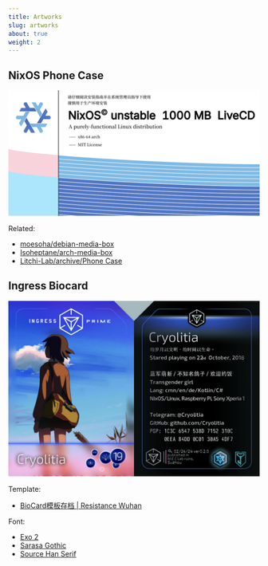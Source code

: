 ```yaml
---
title: Artworks
slug: artworks
about: true
weight: 2
---
```


## NixOS Phone Case

![image](nixos-phonecase.png)

Related:

- [moesoha/debian-media-box](https://github.com/moesoha/debian-media-box)
- [Isoheptane/arch-media-box](https://github.com/Isoheptane/arch-media-box)
- [Litchi-Lab/archive/Phone Case](https://github.com/Litchi-Lab/archive/tree/main/Phone%20Case)

## Ingress Biocard

![image](BioCard_2019_v0.2.jpg)

Template:

- [BioCard模板存档 | Resistance Wuhan](https://whres.net/page/bio%E5%8D%A1%E6%A8%A1%E6%9D%BF%E5%AD%98%E6%A1%A3)

Font:

- [Exo 2](https://fonts.google.com/specimen/Exo+2)
- [Sarasa Gothic](be5invis/Sarasa-Gothic)
- [Source Han Serif](https://github.com/adobe-fonts/source-han-serif)
